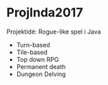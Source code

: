 # ProjInda2017

Projektidé: Rogue-like spel i Java

- Turn-based
- Tile-based
- Top down RPG
- Permanent death
- Dungeon Delving


